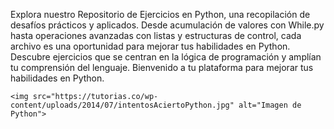 Explora nuestro Repositorio de Ejercicios en Python, una recopilación de desafíos prácticos y aplicados. Desde acumulación de valores con While.py hasta operaciones avanzadas con listas y estructuras de control, cada archivo es una oportunidad para mejorar tus habilidades en Python. Descubre ejercicios que se centran en la lógica de programación y amplían tu comprensión del lenguaje. Bienvenido a tu plataforma para mejorar tus habilidades en Python.

<!DOCTYPE html>
<html lang="es">



    <img src="https://tutorias.co/wp-content/uploads/2014/07/intentosAciertoPython.jpg" alt="Imagen de Python">





